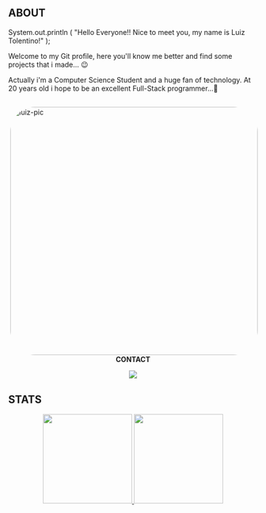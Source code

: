 ## ABOUT

System.out.println ( "Hello Everyone!! Nice to meet you, my name is Luiz Tolentino!" );

Welcome to my Git profile, here you'll know me better and find some projects that i made... 😉

Actually i'm a Computer Science Student and a huge fan of technology.
At 20 years old i hope to be an excellent Full-Stack programmer...🤯

##

<div>
 <img align="right" alt="luiz-pic" height="500"  style="border-radius:50px;" src="https://user-images.githubusercontent.com/66320220/177436841-e5e91632-18ae-451a-8a66-92e51dfb5b10.png">
</div>

<div align="center">
<strong>CONTACT</strong>
<p></p>
</div>


<div align="center">
  <a href="https://beacons.ai/luiztolentino" target="_blank"> <img src="https://img.shields.io/badge/website-000000?style=for-the-badge&logo=About.me&logoColor=white"></a>
  
</div>

## STATS

<div align="center">
  <a href="https://github.com/tolentino15">
  <img height="180em" src="https://github-readme-stats.vercel.app/api?username=tolentino15&show_icons=true&theme=chartreuse-dark&include_all_commits=true&count_private=true"/>
  <img height="180em" src="https://github-readme-stats.vercel.app/api/top-langs/?username=tolentino15&layout=compact&langs_count=7&theme=chartreuse-dark"/>
</div>

